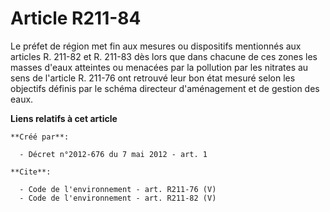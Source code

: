 # Article R211-84

Le préfet de région met fin aux mesures ou dispositifs mentionnés aux articles R. 211-82 et R. 211-83 dès lors que dans
chacune de ces zones les masses d'eaux atteintes ou menacées par la pollution par les nitrates au sens de l'article R. 211-76
ont retrouvé leur bon état mesuré selon les objectifs définis par le schéma directeur d'aménagement et de gestion des eaux.

**Liens relatifs à cet article**

	**Créé par**:

	  - Décret n°2012-676 du 7 mai 2012 - art. 1

	**Cite**:

	  - Code de l'environnement - art. R211-76 (V)
	  - Code de l'environnement - art. R211-82 (V)
